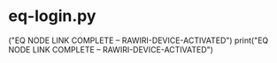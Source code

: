 # eq-login.py
("EQ NODE LINK COMPLETE – RAWIRI-DEVICE-ACTIVATED")
print("EQ NODE LINK COMPLETE – RAWIRI-DEVICE-ACTIVATED")
